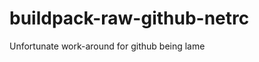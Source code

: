 buildpack-raw-github-netrc
==========================

Unfortunate work-around for github being lame
